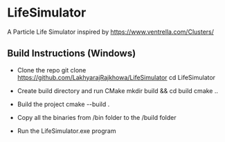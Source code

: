 # LifeSimulator 

A Particle Life Simulator inspired by https://www.ventrella.com/Clusters/


##  Build Instructions (Windows)

- Clone the repo
git clone https://github.com/LakhyarajRajkhowa/LifeSimulator
cd LifeSimulator

- Create build directory and run CMake
mkdir build && cd build
cmake ..

- Build the project
cmake --build .

- Copy all the binaries from /bin folder to the /build folder 
- Run the LifeSimulator.exe program

